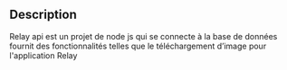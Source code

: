 ## Description

Relay api est un projet de node js 
qui se connecte à la base de données fournit des fonctionnalités telles que le téléchargement d’image
pour l'application Relay 
